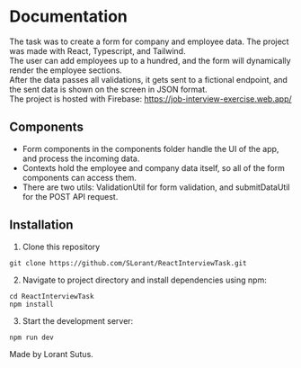 # Documentation

The task was to create a form for company and employee data. The project was made with React, Typescript, and Tailwind.<br />
The user can add employees up to a hundred, and the form will dynamically render the employee sections. <br />
After the data passes all validations, it gets sent to a fictional endpoint, and the sent data is shown on the screen in JSON format.<br />
The project is hosted with Firebase: https://job-interview-exercise.web.app/

## Components

- Form components in the components folder handle the UI of the app, and process the incoming data.
- Contexts hold the employee and company data itself, so all of the form components can access them.
- There are two utils: ValidationUtil for form validation, and submitDataUtil for the POST API request.

## Installation

1. Clone this repository

```
git clone https://github.com/SLorant/ReactInterviewTask.git
```

2. Navigate to project directory and install dependencies using npm:

```
cd ReactInterviewTask
npm install
```

3. Start the development server:

```
npm run dev
```

Made by Lorant Sutus.
